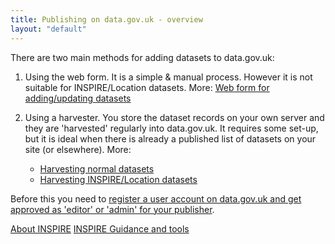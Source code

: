 ```yaml
---
title: Publishing on data.gov.uk - overview
layout: "default"
---
```


There are two main methods for adding datasets to data.gov.uk:

1. Using the web form. It is a simple & manual process. However it is not suitable for INSPIRE/Location datasets. More: [Web form for adding/updating datasets](dataset_form.html)

2. Using a harvester. You store the dataset records on your own server and they are 'harvested' regularly into data.gov.uk. It requires some set-up, but it is ideal when there is already a published list of datasets on your site (or elsewhere). More:

   * [Harvesting normal datasets](harvesting_non_location.html)
   * [Harvesting INSPIRE/Location datasets](inspire.html#harvesting-inspirelocation-data)

Before this you need to [register a user account on data.gov.uk and get approved as 'editor' or 'admin' for your publisher](becoming_an_editor_or_admin.html).

[About INSPIRE](inspire.html)
[INSPIRE Guidance and tools](http://data.gov.uk/location/guidance_and_tools)
